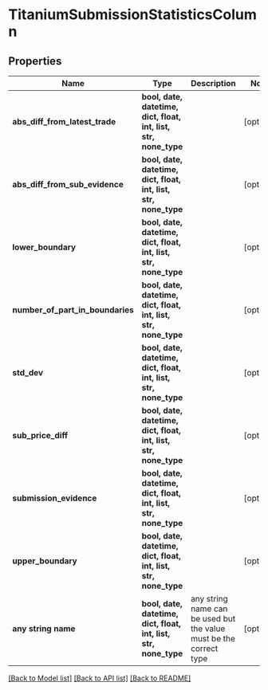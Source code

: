 # TitaniumSubmissionStatisticsColumn


## Properties
Name | Type | Description | Notes
------------ | ------------- | ------------- | -------------
**abs_diff_from_latest_trade** | **bool, date, datetime, dict, float, int, list, str, none_type** |  | [optional] 
**abs_diff_from_sub_evidence** | **bool, date, datetime, dict, float, int, list, str, none_type** |  | [optional] 
**lower_boundary** | **bool, date, datetime, dict, float, int, list, str, none_type** |  | [optional] 
**number_of_part_in_boundaries** | **bool, date, datetime, dict, float, int, list, str, none_type** |  | [optional] 
**std_dev** | **bool, date, datetime, dict, float, int, list, str, none_type** |  | [optional] 
**sub_price_diff** | **bool, date, datetime, dict, float, int, list, str, none_type** |  | [optional] 
**submission_evidence** | **bool, date, datetime, dict, float, int, list, str, none_type** |  | [optional] 
**upper_boundary** | **bool, date, datetime, dict, float, int, list, str, none_type** |  | [optional] 
**any string name** | **bool, date, datetime, dict, float, int, list, str, none_type** | any string name can be used but the value must be the correct type | [optional]

[[Back to Model list]](../README.md#documentation-for-models) [[Back to API list]](../README.md#documentation-for-api-endpoints) [[Back to README]](../README.md)


